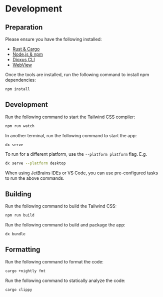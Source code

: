# Development

## Preparation

Please ensure you have the following installed:

* [Rust & Cargo](https://www.rust-lang.org/tools/install)
* [Node.js & npm](https://nodejs.org/en/download/)
* [Dioxus CLI](https://dioxuslabs.com/learn/0.6/getting_started/#install-the-dioxus-cli)
* [WebView](https://dioxuslabs.com/learn/0.6/getting_started/#platform-specific-dependencies)

Once the tools are installed, run the following command to install npm dependencies:

```bash
npm install
```

## Development

Run the following command to start the Tailwind CSS compiler:

```bash
npm run watch
```

In another terminal, run the following command to start the app:

```bash
dx serve
```

To run for a different platform, use the `--platform platform` flag. E.g.

```bash
dx serve --platform desktop
```

When using JetBrains IDEs or VS Code, you can use pre-configured tasks to run the above commands.

## Building

Run the following command to build the Tailwind CSS:

```bash
npm run build
```

Run the following command to build and package the app:

```bash
dx bundle
```

## Formatting

Run the following command to format the code:

```bash
cargo +nightly fmt
```

Run the following command to statically analyze the code:

```bash
cargo clippy
```

